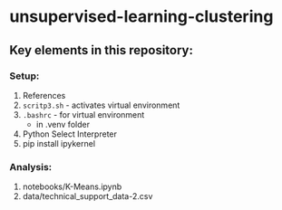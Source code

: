 # unsupervised-learning-clustering

## Key elements in this repository:

### Setup:
1. References
2. `scritp3.sh` - activates virtual environment
3. `.bashrc` - for virtual environment
    - in .venv folder
4. Python Select Interpreter
4. pip install ipykernel
### Analysis:

1. notebooks/K-Means.ipynb
2. data/technical_support_data-2.csv